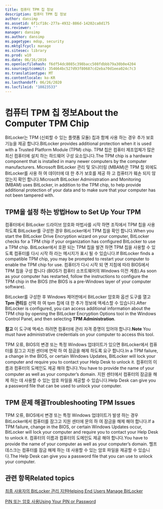 ```yaml
---
title: 컴퓨터 TPM 칩 정보
description: 컴퓨터 TPM 칩 정보
author: dansimp
ms.assetid: 6f1cf18c-277a-4932-886d-14202ca8d175
ms.reviewer: ''
manager: dansimp
ms.author: dansimp
ms.pagetype: mdop, security
ms.mktglfcycl: manage
ms.sitesec: library
ms.prod: w10
ms.date: 06/16/2016
ms.openlocfilehash: f6df54dc8085c398bacc508fdbbb79a30b0e4204
ms.sourcegitcommit: 354664bc527d93f80687cd2eba70d1eea024c7c3
ms.translationtype: MT
ms.contentlocale: ko-KR
ms.lasthandoff: 06/26/2020
ms.locfileid: "10823533"
---
```

# <span data-ttu-id="74e2a-103">컴퓨터 TPM 칩 정보</span><span class="sxs-lookup"><span data-stu-id="74e2a-103">About the Computer TPM Chip</span></span>


<span data-ttu-id="74e2a-104">BitLocker는 TPM (신뢰할 수 있는 플랫폼 모듈) 칩과 함께 사용 하는 경우 추가 보호 기능을 제공 합니다.</span><span class="sxs-lookup"><span data-stu-id="74e2a-104">BitLocker provides additional protection when it is used with a Trusted Platform Module (TPM) chip.</span></span> <span data-ttu-id="74e2a-105">TPM 칩은 컴퓨터 제조업체가 많은 최신 컴퓨터에 설치 하는 하드웨어 구성 요소입니다.</span><span class="sxs-lookup"><span data-stu-id="74e2a-105">The TPM chip is a hardware component that is installed in many newer computers by the computer manufacturers.</span></span> <span data-ttu-id="74e2a-106">Microsoft BitLocker 관리 및 모니터링 (MBAM)은 TPM 칩 외에도 BitLocker를 사용 하 여 데이터에 대 한 추가 보호를 제공 하 고 컴퓨터가 훼손 되지 않았는지 확인 합니다.</span><span class="sxs-lookup"><span data-stu-id="74e2a-106">Microsoft BitLocker Administration and Monitoring (MBAM) uses BitLocker, in addition to the TPM chip, to help provide additional protection of your data and to make sure that your computer has not been tampered with.</span></span>

## <span data-ttu-id="74e2a-107">TPM을 설정 하는 방법</span><span class="sxs-lookup"><span data-stu-id="74e2a-107">How to Set Up Your TPM</span></span>


<span data-ttu-id="74e2a-108">컴퓨터에서 BitLocker 드라이브 암호화 마법사를 시작 하면 조직에서 TPM 칩을 사용 하도록 BitLocker를 구성한 경우 BitLocker에서 TPM 칩을 확인 합니다.</span><span class="sxs-lookup"><span data-stu-id="74e2a-108">When you start the BitLocker Drive Encryption wizard on your computer, BitLocker checks for a TPM chip if your organization has configured BitLocker to use a TPM chip.</span></span> <span data-ttu-id="74e2a-109">BitLocker에서 호환 되는 TPM 칩을 발견 하면 TPM 칩을 사용할 수 있도록 컴퓨터를 다시 시작 하 라는 메시지가 표시 될 수 있습니다.</span><span class="sxs-lookup"><span data-stu-id="74e2a-109">If BitLocker finds a compatible TPM chip, you may be prompted to restart your computer to enable the TPM chip for use.</span></span> <span data-ttu-id="74e2a-110">컴퓨터가 다시 시작 되 면 지침에 따라 BIOS에서 TPM 칩을 구성 합니다 (BIOS가 컴퓨터 소프트웨어의 Windows 이전 계층).</span><span class="sxs-lookup"><span data-stu-id="74e2a-110">As soon as your computer has restarted, follow the instructions to configure the TPM chip in the BIOS (the BIOS is a pre-Windows layer of your computer software).</span></span>

<span data-ttu-id="74e2a-111">BitLocker를 구성한 후 Windows 제어판에서 BitLocker 암호화 옵션 도구를 열고 **Tpm 관리**를 선택 하 여 tpm 칩에 대 한 추가 정보에 액세스할 수 있습니다.</span><span class="sxs-lookup"><span data-stu-id="74e2a-111">After BitLocker is configured, you can access additional information about the TPM chip by opening the BitLocker Encryption Options tool in the Windows Control Panel, and then selecting **TPM Administration**.</span></span>

<span data-ttu-id="74e2a-112">**참고**  이 도구에 액세스 하려면 컴퓨터에 관리 자격 증명이 있어야 합니다.</span><span class="sxs-lookup"><span data-stu-id="74e2a-112">**Note** You must have administrative credentials on your computer to access this tool.</span></span>

 

<span data-ttu-id="74e2a-113">TPM 오류, BIOS의 변경 또는 특정 Windows 업데이트가 있으면 BitLocker에서 컴퓨터를 잠그고 지원 센터에 연락 하 여 잠금을 해제 하도록 요구 합니다.</span><span class="sxs-lookup"><span data-stu-id="74e2a-113">In a TPM failure, a change in the BIOS, or certain Windows Updates, BitLocker will lock your computer and require you to contact your Help Desk to unlock it.</span></span> <span data-ttu-id="74e2a-114">컴퓨터의 이름과 컴퓨터의 도메인도 제공 해야 합니다.</span><span class="sxs-lookup"><span data-stu-id="74e2a-114">You have to provide the name of your computer as well as your computer’s domain.</span></span> <span data-ttu-id="74e2a-115">지원 센터에서 컴퓨터의 잠금을 해제 하는 데 사용할 수 있는 암호 파일을 제공할 수 있습니다.</span><span class="sxs-lookup"><span data-stu-id="74e2a-115">Help Desk can give you a password file that can be used to unlock your computer.</span></span>

## <span data-ttu-id="74e2a-116">TPM 문제 해결</span><span class="sxs-lookup"><span data-stu-id="74e2a-116">Troubleshooting TPM Issues</span></span>


<span data-ttu-id="74e2a-117">TPM 오류, BIOS에서 변경 또는 특정 Windows 업데이트가 발생 하는 경우 BitLocker에서 컴퓨터를 잠그고 지원 센터에 문의 하 여 잠금을 해제 해야 합니다.</span><span class="sxs-lookup"><span data-stu-id="74e2a-117">If a TPM failure, change in the BIOS, or certain Windows Updates occur, BitLocker will lock your computer and require you to contact your Help Desk to unlock it.</span></span> <span data-ttu-id="74e2a-118">컴퓨터의 이름과 컴퓨터의 도메인도 제공 해야 합니다.</span><span class="sxs-lookup"><span data-stu-id="74e2a-118">You have to provide the name of your computer as well as your computer’s domain.</span></span> <span data-ttu-id="74e2a-119">헬프 데스크는 컴퓨터를 잠금 해제 하는 데 사용할 수 있는 암호 파일을 제공할 수 있습니다.</span><span class="sxs-lookup"><span data-stu-id="74e2a-119">The Help Desk can give you a password file that you can use to unlock your computer.</span></span>

## <span data-ttu-id="74e2a-120">관련 항목</span><span class="sxs-lookup"><span data-stu-id="74e2a-120">Related topics</span></span>


[<span data-ttu-id="74e2a-121">최종 사용자의 BitLocker 관리 지원</span><span class="sxs-lookup"><span data-stu-id="74e2a-121">Helping End Users Manage BitLocker</span></span>](helping-end-users-manage-bitlocker.md)

[<span data-ttu-id="74e2a-122">PIN 또는 암호 사용</span><span class="sxs-lookup"><span data-stu-id="74e2a-122">Using Your PIN or Password</span></span>](using-your-pin-or-password.md)

 

 





